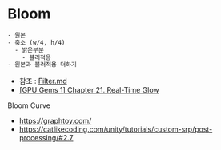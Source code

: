 # Bloom

``` txt
- 원본
- 축소 (w/4, h/4)
  - 밝은부분
    - 블러적용
- 원본과 블러적용 더하기
```

- 참조 : [Filter.md](./Filter.md)
- [[GPU Gems 1] Chapter 21. Real-Time Glow](https://developer.nvidia.com/gpugems/gpugems/part-iv-image-processing/chapter-21-real-time-glow)


 Bloom Curve

 - https://graphtoy.com/
 - https://catlikecoding.com/unity/tutorials/custom-srp/post-processing/#2.7